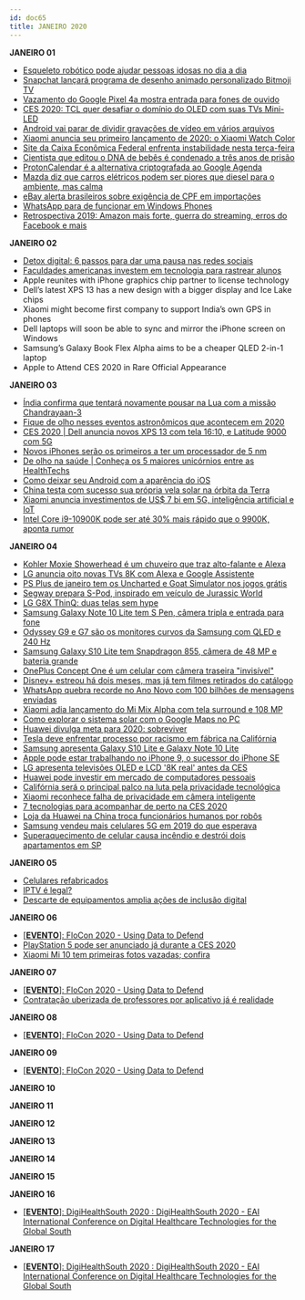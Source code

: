 ```yaml
---
id: doc65
title: JANEIRO 2020
---
```


**JANEIRO 01**

- [Esqueleto robótico pode ajudar pessoas idosas no dia a dia](https://noticias.r7.com/tecnologia-e-ciencia/esqueleto-robotico-pode-ajudar-pessoas-idosas-no-dia-a-dia-01012020)
- [Snapchat lançará programa de desenho animado personalizado Bitmoji TV](https://olhardigital.com.br/noticia/snapchat-lancara-programa-de-desenho-animado-personalizado-bitmoji-tv/94885)
- [Vazamento do Google Pixel 4a mostra entrada para fones de ouvido](https://flipboard.com/@OlharDigital/vazamento-do-google-pixel-4a-mostra-entrada-para-fones-de-ouvido/a-JuksEftMST6nXU3siaTTAg%3Aa%3A1711410139-0714e9db95%2Fcom.br)
- [CES 2020: TCL quer desafiar o domínio do OLED com suas TVs Mini-LED](https://olhardigital.com.br/noticia/ces-2020-tcl-quer-desafiar-o-dominio-do-oled-com-suas-tvs-mini-led/94878)
- [Android vai parar de dividir gravações de vídeo em vários arquivos](https://flipboard.com/@OlharDigital/android-vai-parar-de-dividir-grava-es-de-v-deo-em-v-rios-arquivos/a-4CSVCCJ8QquKYCvAwMq5ZA%3Aa%3A138775667-b37d51ca28%2Fcom.br)
- [Xiaomi anuncia seu primeiro lançamento de 2020: o Xiaomi Watch Color](https://flipboard.com/@OlharDigital/xiaomi-anuncia-seu-primeiro-lan-amento-de-2020-o-xiaomi-watch-color/a-yvKEVJD9SEOxnRrR086f_w%3Aa%3A138775667-7480799934%2Fcom.br)
- [Site da Caixa Econômica Federal enfrenta instabilidade nesta terça-feira](https://olhardigital.com.br/noticia/site-da-caixa-economica-federal-enfrenta-instabilidade/94881)
- [Cientista que editou o DNA de bebês é condenado a três anos de prisão](https://tecnoblog.net/319663/cientista-que-editou-o-dna-de-bebes-e-condenado-a-tres-anos-de-prisao/)
- [ProtonCalendar é a alternativa criptografada ao Google Agenda](https://tecnoblog.net/319640/protoncalendar-alternativa-criptografada-google-agenda/)
- [Mazda diz que carros elétricos podem ser piores que diesel para o ambiente, mas calma](https://tecnoblog.net/319636/mazda-diz-que-carros-eletricos-podem-ser-piores-que-diesel-para-o-ambiente-mas-calma/)
- [eBay alerta brasileiros sobre exigência de CPF em importações](https://tecnoblog.net/319626/ebay-alerta-brasileiros-exigencia-cpf-importacoes/)
- [WhatsApp para de funcionar em Windows Phones](https://tecnoblog.net/319536/whatsapp-para-de-funcionar-em-windows-phones/)
- [Retrospectiva 2019: Amazon mais forte, guerra do streaming, erros do Facebook e mais](https://tecnoblog.net/319408/retrospectiva-2019-tecnologia-amazon-5g-casa-conectada-streaming-facebook/)

**JANEIRO 02**

- [Detox digital: 6 passos para dar uma pausa nas redes sociais](https://oglobo.globo.com/rio/bairros/detox-digital-6-passos-para-dar-uma-pausa-nas-redes-sociais-24161380)
- [Faculdades americanas investem em tecnologia para rastrear alunos](https://olhardigital.com.br/noticia/faculdades-americanas-investem-em-tecnologia-para-rastrear-alunos/94895)
- Apple reunites with iPhone graphics chip partner to license technology
- Dell’s latest XPS 13 has a new design with a bigger display and Ice Lake chips
- Xiaomi might become first company to support India’s own GPS in phones
- Dell laptops will soon be able to sync and mirror the iPhone screen on Windows
- Samsung’s Galaxy Book Flex Alpha aims to be a cheaper QLED 2-in-1 laptop
- Apple to Attend CES 2020 in Rare Official Appearance

**JANEIRO 03**

- [Índia confirma que tentará novamente pousar na Lua com a missão Chandrayaan-3](https://canaltech.com.br/espaco/india-confirma-que-tentara-novamente-pousar-na-lua-com-a-missao-chandrayaan-3-158600/)
- [Fique de olho nesses eventos astronômicos que acontecem em 2020](https://technanet.com.br/2020/01/02/fique-de-olho-nesses-eventos-astronomicos-que-acontecem-em-2020/)
- [CES 2020 | Dell anuncia novos XPS 13 com tela 16:10, e Latitude 9000 com 5G](https://technanet.com.br/2020/01/02/ces-2020-dell-anuncia-novos-xps-13-com-tela-1610-e-latitude-9000-com-5g/)
- [Novos iPhones serão os primeiros a ter um processador de 5 nm](https://canaltech.com.br/smartphone/novos-iphones-serao-os-primeiros-a-ter-um-processador-de-5nm-158597/)
- [De olho na saúde | Conheça os 5 maiores unicórnios entre as HealthTechs](https://canaltech.com.br/saude/de-olho-na-saude-conheca-os-5-maiores-unicornios-em-health-tech-158155/)
- [Como deixar seu Android com a aparência do iOS](https://technanet.com.br/2020/01/02/como-deixar-seu-android-com-a-aparencia-do-ios/)
- [China testa com sucesso sua própria vela solar na órbita da Terra](https://noticiasamericadosul.com/2020/01/02/china-testa-com-sucesso-sua-propria-vela-solar-na-orbita-da-terra-canaltech/)
- [Xiaomi anuncia investimentos de US$ 7 bi em 5G, inteligência artificial e IoT](https://canaltech.com.br/negocios/xiaomi-anuncia-investimentos-de-us-7-bi-em-5g-inteligencia-artificial-e-iot-158609/)
- [Intel Core i9-10900K pode ser até 30% mais rápido que o 9900K, aponta rumor](https://technanet.com.br/2020/01/03/intel-core-i9-10900k-pode-ser-ate-30-mais-rapido-que-o-9900k-aponta-rumor/)

**JANEIRO 04**

- [Kohler Moxie Showerhead é um chuveiro que traz alto-falante e Alexa](https://tecnoblog.net/320006/kohler-moxie-showerhead-chuveiro-alto-falante-inteligente-alexa/)
- [LG anuncia oito novas TVs 8K com Alexa e Google Assistente](https://tecnoblog.net/320001/lg-anuncia-oito-tvs-8k-alexa-google-assistente/)
- [PS Plus de janeiro tem os Uncharted e Goat Simulator nos jogos grátis](https://tecnoblog.net/319995/ps-plus-de-janeiro-tem-uncharted-e-goat-simulator-nos-jogos-gratis/)
- [Segway prepara S-Pod, inspirado em veículo de Jurassic World](https://tecnoblog.net/319933/segway-prepara-s-pod-veiculo-inspirado-jurassic-world/)
- [LG G8X ThinQ: duas telas sem hype](https://tecnoblog.net/319084/lg-g8x-thinq-review/)
- [Samsung Galaxy Note 10 Lite tem S Pen, câmera tripla e entrada para fone](https://tecnoblog.net/319970/samsung-galaxy-note-10-lite-tem-s-pen-camera-tripla-e-entrada-para-fone/)
- [Odyssey G9 e G7 são os monitores curvos da Samsung com QLED e 240 Hz](https://tecnoblog.net/319962/samsung-odyssey-g9-g7-monitores-gamer-240-hz-qled/)
- [Samsung Galaxy S10 Lite tem Snapdragon 855, câmera de 48 MP e bateria grande](https://tecnoblog.net/319940/samsung-galaxy-s10-lite-snapdragon-855-camera-tripla-48-megapixels/)
- [OnePlus Concept One é um celular com câmera traseira "invisível"](https://tecnoblog.net/319814/oneplus-concept-one-celular-camera-traseira-invisivel/)
- [Disney+ estreou há dois meses, mas já tem filmes retirados do catálogo](https://tecnoblog.net/319881/disney-plus-perde-filmes-acordos-licenciamento/)
- [WhatsApp quebra recorde no Ano Novo com 100 bilhões de mensagens enviadas](https://tecnoblog.net/319836/whatsapp-quebra-recorde-100-bilhoes-mensagens-enviadas/)
- [Xiaomi adia lançamento do Mi Mix Alpha com tela surround e 108 MP](https://tecnoblog.net/319817/xiaomi-adia-lancamento-mi-mix-alpha-tela-surround-108-mp/)
- [Como explorar o sistema solar com o Google Maps no PC](https://olhardigital.com.br/dicas_e_tutoriais/noticia/como-explorar-o-sistema-solar-com-o-google-maps-no-pc/94937)
- [Huawei divulga meta para 2020: sobreviver](https://olhardigital.com.br/pro/noticia/huawei-divulga-meta-para-2020-sobreviver/94946)
- [Tesla deve enfrentar processo por racismo em fábrica na Califórnia](https://flipboard.com/@OlharDigital/tesla-deve-enfrentar-processo-por-racismo-em-f-brica-na-calif-rnia/a-NGQOgkj-RgGj82ejMZfb9Q%3Aa%3A1711410139-7c94cb882e%2Fcom.br)
- [Samsung apresenta Galaxy S10 Lite e Galaxy Note 10 Lite](https://olhardigital.com.br/ces-2020/noticia/samsung-apresenta-galaxy-s10-lite-e-galaxy-note-10-lite/94943)
- [Apple pode estar trabalhando no iPhone 9, o sucessor do iPhone SE](https://flipboard.com/@OlharDigital/apple-pode-estar-trabalhando-no-iphone-9-o-sucessor-do-iphone-se/a-bO7vYqiJTcizQZh1dRNHHg%3Aa%3A39599696-91af4200d0%2Fcom.br)
- [LG apresenta televisões OLED e LCD '8K real' antes da CES](https://noticiasamericadosul.com/2020/01/03/lg-apresenta-televisoes-oled-e-lcd-8k-real-antes-da-ces-olhar-digital/)
- [Huawei pode investir em mercado de computadores pessoais](https://flipboard.com/@OlharDigital/huawei-pode-investir-em-mercado-de-computadores-pessoais/a-zPmseZa0TdSeC5Dshsp6UQ%3Aa%3A39599696-0a75462e1d%2Fcom.br)
- [Califórnia será o principal palco na luta pela privacidade tecnológica](https://olhardigital.com.br/fique_seguro/noticia/california-sera-o-principal-palco-na-luta-pela-privacidade-tecnologica/94947)
- [Xiaomi reconhece falha de privacidade em câmera inteligente](https://www.euqueroinvestir.com/xiaomi-reconhece-falha-de-privacidade-em-camera-inteligente/)
- [7 tecnologias para acompanhar de perto na CES 2020](https://www.portaltvcariri.com.br/7-tecnologias-para-acompanhar-de-perto-na-ces-2020/)
- [Loja da Huawei na China troca funcionários humanos por robôs](https://flipboard.com/@OlharDigital/loja-da-huawei-na-china-troca-funcion-rios-humanos-por-rob-s/a-OSog23WNT4e2zrBNwqwYfQ%3Aa%3A39599696-1d90e4012c%2Fcom.br)
- [Samsung vendeu mais celulares 5G em 2019 do que esperava](https://flipboard.com/@OlharDigital/samsung-vendeu-mais-celulares-5g-em-2019-do-que-esperava/a-wg6No7P7QQGYNmyzU_qSrQ%3Aa%3A39599696-ebe8e23c2d%2Fcom.br)
- [Superaquecimento de celular causa incêndio e destrói dois apartamentos em SP](https://olhardigital.com.br/noticia/superaquecimento-de-celular-causa-incendio-e-destroi-dois-apartamentos-em-sp/94945)

**JANEIRO 05**

- [Celulares refabricados](https://flipboard.com/@OlharDigital/celulares-refabricados/a-o5TbSMfiRpWa2s64etE-Gg%3Aa%3A39599696-3a708a14c7%2Fcom.br)
- [IPTV é legal?](https://flipboard.com/@OlharDigital/iptv-legal/a-jAg3xrCMQsuOHQ5f_vq37g%3Aa%3A39599696-9e4214af25%2Fcom.br)
- [Descarte de equipamentos amplia ações de inclusão digital](https://www.atarde.uol.com.br/educacao/noticias/2114537-descarte-de-equipamentos-amplia-acoes-de-inclusao-digital)

**JANEIRO 06**

- [[**EVENTO**]: FloCon 2020 - Using Data to Defend](https://www.sei.cmu.edu/news-events/events/Event.cfm?customel_datapageid_5541=188773)
- [PlayStation 5 pode ser anunciado já durante a CES 2020](https://olhardigital.com.br/ces-2020/noticia/playstation-5-deve-ser-anunciado-essa-semana-durante-a-ces-2020/94955)
- [Xiaomi Mi 10 tem primeiras fotos vazadas; confira](https://olhardigital.com.br/noticia/xiaomi-mi-10-tem-primeiras-fotos-vazadas-confira/94959)

**JANEIRO 07**

- [[**EVENTO**]: FloCon 2020 - Using Data to Defend](https://www.sei.cmu.edu/news-events/events/Event.cfm?customel_datapageid_5541=188773)
- [Contratação uberizada de professores por aplicativo já é realidade](https://www.extraclasse.org.br/educacao/2020/01/contratacao-uberizada-de-professores-por-aplicativo-ja-e-realidade/)

**JANEIRO 08**

- [[**EVENTO**]: FloCon 2020 - Using Data to Defend](https://www.sei.cmu.edu/news-events/events/Event.cfm?customel_datapageid_5541=188773)

**JANEIRO 09**

- [[**EVENTO**]: FloCon 2020 - Using Data to Defend](https://www.sei.cmu.edu/news-events/events/Event.cfm?customel_datapageid_5541=188773)

**JANEIRO 10**

**JANEIRO 11**

**JANEIRO 12**

**JANEIRO 13**

**JANEIRO 14**

**JANEIRO 15**

**JANEIRO 16**

- [[**EVENTO**]: DigiHealthSouth 2020 : DigiHealthSouth 2020 - EAI International Conference on Digital Healthcare Technologies for the Global South](http://digihealthsouth.org/)

**JANEIRO 17**

- [[**EVENTO**]: DigiHealthSouth 2020 : DigiHealthSouth 2020 - EAI International Conference on Digital Healthcare Technologies for the Global South](http://digihealthsouth.org/)
